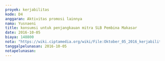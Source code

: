 ```yaml
---
proyek: kerjabilitas
kode: D4
anggaran: Aktivitas promosi lainnya
nama: Yusnaeni
title: konsumsi untuk penjangkauan mitra SLB Pembina Makasar
date: 2016-10-05
biaya: 148800
nota: "https://wiki.ciptamedia.org/wiki/File:Oktober_05_2016_kerjabilitas_D4_konsumsi_relawan_penjangkauan_neni.jpg"
tanggalpelunasan: 2016-10-05
notapelunasan:
---
```


